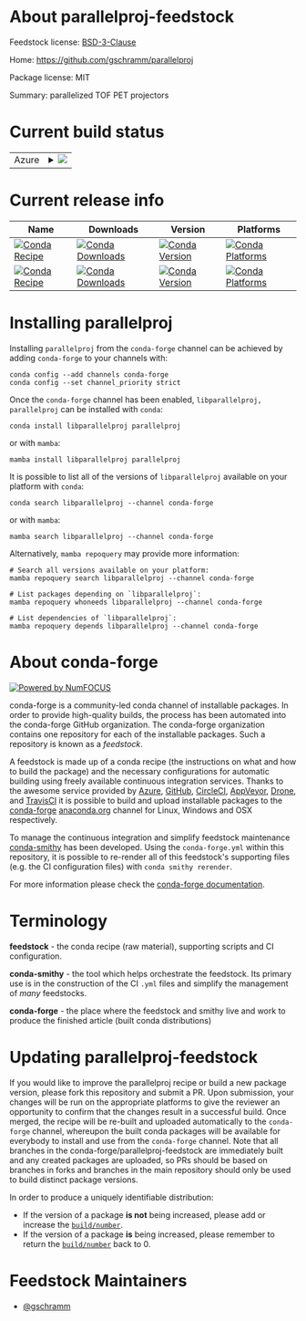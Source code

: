 About parallelproj-feedstock
============================

Feedstock license: [BSD-3-Clause](https://github.com/conda-forge/parallelproj-feedstock/blob/main/LICENSE.txt)

Home: https://github.com/gschramm/parallelproj

Package license: MIT

Summary: parallelized TOF PET projectors

Current build status
====================


<table>
    
  <tr>
    <td>Azure</td>
    <td>
      <details>
        <summary>
          <a href="https://dev.azure.com/conda-forge/feedstock-builds/_build/latest?definitionId=18288&branchName=main">
            <img src="https://dev.azure.com/conda-forge/feedstock-builds/_apis/build/status/parallelproj-feedstock?branchName=main">
          </a>
        </summary>
        <table>
          <thead><tr><th>Variant</th><th>Status</th></tr></thead>
          <tbody><tr>
              <td>linux_64_c_compiler_version11cuda_compilernvcccuda_compiler_version11.8cxx_compiler_version11</td>
              <td>
                <a href="https://dev.azure.com/conda-forge/feedstock-builds/_build/latest?definitionId=18288&branchName=main">
                  <img src="https://dev.azure.com/conda-forge/feedstock-builds/_apis/build/status/parallelproj-feedstock?branchName=main&jobName=linux&configuration=linux%20linux_64_c_compiler_version11cuda_compilernvcccuda_compiler_version11.8cxx_compiler_version11" alt="variant">
                </a>
              </td>
            </tr><tr>
              <td>linux_64_c_compiler_version12cuda_compilerNonecuda_compiler_versionNonecxx_compiler_version12</td>
              <td>
                <a href="https://dev.azure.com/conda-forge/feedstock-builds/_build/latest?definitionId=18288&branchName=main">
                  <img src="https://dev.azure.com/conda-forge/feedstock-builds/_apis/build/status/parallelproj-feedstock?branchName=main&jobName=linux&configuration=linux%20linux_64_c_compiler_version12cuda_compilerNonecuda_compiler_versionNonecxx_compiler_version12" alt="variant">
                </a>
              </td>
            </tr><tr>
              <td>linux_64_c_compiler_version12cuda_compilercuda-nvcccuda_compiler_version12.0cxx_compiler_version12</td>
              <td>
                <a href="https://dev.azure.com/conda-forge/feedstock-builds/_build/latest?definitionId=18288&branchName=main">
                  <img src="https://dev.azure.com/conda-forge/feedstock-builds/_apis/build/status/parallelproj-feedstock?branchName=main&jobName=linux&configuration=linux%20linux_64_c_compiler_version12cuda_compilercuda-nvcccuda_compiler_version12.0cxx_compiler_version12" alt="variant">
                </a>
              </td>
            </tr><tr>
              <td>linux_aarch64_c_compiler_version11cuda_compilernvcccuda_compiler_version11.8</td>
              <td>
                <a href="https://dev.azure.com/conda-forge/feedstock-builds/_build/latest?definitionId=18288&branchName=main">
                  <img src="https://dev.azure.com/conda-forge/feedstock-builds/_apis/build/status/parallelproj-feedstock?branchName=main&jobName=linux&configuration=linux%20linux_aarch64_c_compiler_version11cuda_compilernvcccuda_compiler_version11.8" alt="variant">
                </a>
              </td>
            </tr><tr>
              <td>linux_aarch64_c_compiler_version12cuda_compilerNonecuda_compiler_versionNone</td>
              <td>
                <a href="https://dev.azure.com/conda-forge/feedstock-builds/_build/latest?definitionId=18288&branchName=main">
                  <img src="https://dev.azure.com/conda-forge/feedstock-builds/_apis/build/status/parallelproj-feedstock?branchName=main&jobName=linux&configuration=linux%20linux_aarch64_c_compiler_version12cuda_compilerNonecuda_compiler_versionNone" alt="variant">
                </a>
              </td>
            </tr><tr>
              <td>linux_aarch64_c_compiler_version12cuda_compilercuda-nvcccuda_compiler_version12.0</td>
              <td>
                <a href="https://dev.azure.com/conda-forge/feedstock-builds/_build/latest?definitionId=18288&branchName=main">
                  <img src="https://dev.azure.com/conda-forge/feedstock-builds/_apis/build/status/parallelproj-feedstock?branchName=main&jobName=linux&configuration=linux%20linux_aarch64_c_compiler_version12cuda_compilercuda-nvcccuda_compiler_version12.0" alt="variant">
                </a>
              </td>
            </tr><tr>
              <td>linux_ppc64le_c_compiler_version11cuda_compilernvcccuda_compiler_version11.8</td>
              <td>
                <a href="https://dev.azure.com/conda-forge/feedstock-builds/_build/latest?definitionId=18288&branchName=main">
                  <img src="https://dev.azure.com/conda-forge/feedstock-builds/_apis/build/status/parallelproj-feedstock?branchName=main&jobName=linux&configuration=linux%20linux_ppc64le_c_compiler_version11cuda_compilernvcccuda_compiler_version11.8" alt="variant">
                </a>
              </td>
            </tr><tr>
              <td>linux_ppc64le_c_compiler_version12cuda_compilerNonecuda_compiler_versionNone</td>
              <td>
                <a href="https://dev.azure.com/conda-forge/feedstock-builds/_build/latest?definitionId=18288&branchName=main">
                  <img src="https://dev.azure.com/conda-forge/feedstock-builds/_apis/build/status/parallelproj-feedstock?branchName=main&jobName=linux&configuration=linux%20linux_ppc64le_c_compiler_version12cuda_compilerNonecuda_compiler_versionNone" alt="variant">
                </a>
              </td>
            </tr><tr>
              <td>linux_ppc64le_c_compiler_version12cuda_compilercuda-nvcccuda_compiler_version12.0</td>
              <td>
                <a href="https://dev.azure.com/conda-forge/feedstock-builds/_build/latest?definitionId=18288&branchName=main">
                  <img src="https://dev.azure.com/conda-forge/feedstock-builds/_apis/build/status/parallelproj-feedstock?branchName=main&jobName=linux&configuration=linux%20linux_ppc64le_c_compiler_version12cuda_compilercuda-nvcccuda_compiler_version12.0" alt="variant">
                </a>
              </td>
            </tr><tr>
              <td>osx_64</td>
              <td>
                <a href="https://dev.azure.com/conda-forge/feedstock-builds/_build/latest?definitionId=18288&branchName=main">
                  <img src="https://dev.azure.com/conda-forge/feedstock-builds/_apis/build/status/parallelproj-feedstock?branchName=main&jobName=osx&configuration=osx%20osx_64_" alt="variant">
                </a>
              </td>
            </tr><tr>
              <td>osx_arm64</td>
              <td>
                <a href="https://dev.azure.com/conda-forge/feedstock-builds/_build/latest?definitionId=18288&branchName=main">
                  <img src="https://dev.azure.com/conda-forge/feedstock-builds/_apis/build/status/parallelproj-feedstock?branchName=main&jobName=osx&configuration=osx%20osx_arm64_" alt="variant">
                </a>
              </td>
            </tr><tr>
              <td>win_64_cuda_compilerNonecuda_compiler_versionNone</td>
              <td>
                <a href="https://dev.azure.com/conda-forge/feedstock-builds/_build/latest?definitionId=18288&branchName=main">
                  <img src="https://dev.azure.com/conda-forge/feedstock-builds/_apis/build/status/parallelproj-feedstock?branchName=main&jobName=win&configuration=win%20win_64_cuda_compilerNonecuda_compiler_versionNone" alt="variant">
                </a>
              </td>
            </tr><tr>
              <td>win_64_cuda_compilercuda-nvcccuda_compiler_version12.0</td>
              <td>
                <a href="https://dev.azure.com/conda-forge/feedstock-builds/_build/latest?definitionId=18288&branchName=main">
                  <img src="https://dev.azure.com/conda-forge/feedstock-builds/_apis/build/status/parallelproj-feedstock?branchName=main&jobName=win&configuration=win%20win_64_cuda_compilercuda-nvcccuda_compiler_version12.0" alt="variant">
                </a>
              </td>
            </tr><tr>
              <td>win_64_cuda_compilernvcccuda_compiler_version11.8</td>
              <td>
                <a href="https://dev.azure.com/conda-forge/feedstock-builds/_build/latest?definitionId=18288&branchName=main">
                  <img src="https://dev.azure.com/conda-forge/feedstock-builds/_apis/build/status/parallelproj-feedstock?branchName=main&jobName=win&configuration=win%20win_64_cuda_compilernvcccuda_compiler_version11.8" alt="variant">
                </a>
              </td>
            </tr>
          </tbody>
        </table>
      </details>
    </td>
  </tr>
</table>

Current release info
====================

| Name | Downloads | Version | Platforms |
| --- | --- | --- | --- |
| [![Conda Recipe](https://img.shields.io/badge/recipe-libparallelproj-green.svg)](https://anaconda.org/conda-forge/libparallelproj) | [![Conda Downloads](https://img.shields.io/conda/dn/conda-forge/libparallelproj.svg)](https://anaconda.org/conda-forge/libparallelproj) | [![Conda Version](https://img.shields.io/conda/vn/conda-forge/libparallelproj.svg)](https://anaconda.org/conda-forge/libparallelproj) | [![Conda Platforms](https://img.shields.io/conda/pn/conda-forge/libparallelproj.svg)](https://anaconda.org/conda-forge/libparallelproj) |
| [![Conda Recipe](https://img.shields.io/badge/recipe-parallelproj-green.svg)](https://anaconda.org/conda-forge/parallelproj) | [![Conda Downloads](https://img.shields.io/conda/dn/conda-forge/parallelproj.svg)](https://anaconda.org/conda-forge/parallelproj) | [![Conda Version](https://img.shields.io/conda/vn/conda-forge/parallelproj.svg)](https://anaconda.org/conda-forge/parallelproj) | [![Conda Platforms](https://img.shields.io/conda/pn/conda-forge/parallelproj.svg)](https://anaconda.org/conda-forge/parallelproj) |

Installing parallelproj
=======================

Installing `parallelproj` from the `conda-forge` channel can be achieved by adding `conda-forge` to your channels with:

```
conda config --add channels conda-forge
conda config --set channel_priority strict
```

Once the `conda-forge` channel has been enabled, `libparallelproj, parallelproj` can be installed with `conda`:

```
conda install libparallelproj parallelproj
```

or with `mamba`:

```
mamba install libparallelproj parallelproj
```

It is possible to list all of the versions of `libparallelproj` available on your platform with `conda`:

```
conda search libparallelproj --channel conda-forge
```

or with `mamba`:

```
mamba search libparallelproj --channel conda-forge
```

Alternatively, `mamba repoquery` may provide more information:

```
# Search all versions available on your platform:
mamba repoquery search libparallelproj --channel conda-forge

# List packages depending on `libparallelproj`:
mamba repoquery whoneeds libparallelproj --channel conda-forge

# List dependencies of `libparallelproj`:
mamba repoquery depends libparallelproj --channel conda-forge
```


About conda-forge
=================

[![Powered by
NumFOCUS](https://img.shields.io/badge/powered%20by-NumFOCUS-orange.svg?style=flat&colorA=E1523D&colorB=007D8A)](https://numfocus.org)

conda-forge is a community-led conda channel of installable packages.
In order to provide high-quality builds, the process has been automated into the
conda-forge GitHub organization. The conda-forge organization contains one repository
for each of the installable packages. Such a repository is known as a *feedstock*.

A feedstock is made up of a conda recipe (the instructions on what and how to build
the package) and the necessary configurations for automatic building using freely
available continuous integration services. Thanks to the awesome service provided by
[Azure](https://azure.microsoft.com/en-us/services/devops/), [GitHub](https://github.com/),
[CircleCI](https://circleci.com/), [AppVeyor](https://www.appveyor.com/),
[Drone](https://cloud.drone.io/welcome), and [TravisCI](https://travis-ci.com/)
it is possible to build and upload installable packages to the
[conda-forge](https://anaconda.org/conda-forge) [anaconda.org](https://anaconda.org/)
channel for Linux, Windows and OSX respectively.

To manage the continuous integration and simplify feedstock maintenance
[conda-smithy](https://github.com/conda-forge/conda-smithy) has been developed.
Using the ``conda-forge.yml`` within this repository, it is possible to re-render all of
this feedstock's supporting files (e.g. the CI configuration files) with ``conda smithy rerender``.

For more information please check the [conda-forge documentation](https://conda-forge.org/docs/).

Terminology
===========

**feedstock** - the conda recipe (raw material), supporting scripts and CI configuration.

**conda-smithy** - the tool which helps orchestrate the feedstock.
                   Its primary use is in the construction of the CI ``.yml`` files
                   and simplify the management of *many* feedstocks.

**conda-forge** - the place where the feedstock and smithy live and work to
                  produce the finished article (built conda distributions)


Updating parallelproj-feedstock
===============================

If you would like to improve the parallelproj recipe or build a new
package version, please fork this repository and submit a PR. Upon submission,
your changes will be run on the appropriate platforms to give the reviewer an
opportunity to confirm that the changes result in a successful build. Once
merged, the recipe will be re-built and uploaded automatically to the
`conda-forge` channel, whereupon the built conda packages will be available for
everybody to install and use from the `conda-forge` channel.
Note that all branches in the conda-forge/parallelproj-feedstock are
immediately built and any created packages are uploaded, so PRs should be based
on branches in forks and branches in the main repository should only be used to
build distinct package versions.

In order to produce a uniquely identifiable distribution:
 * If the version of a package **is not** being increased, please add or increase
   the [``build/number``](https://docs.conda.io/projects/conda-build/en/latest/resources/define-metadata.html#build-number-and-string).
 * If the version of a package **is** being increased, please remember to return
   the [``build/number``](https://docs.conda.io/projects/conda-build/en/latest/resources/define-metadata.html#build-number-and-string)
   back to 0.

Feedstock Maintainers
=====================

* [@gschramm](https://github.com/gschramm/)

